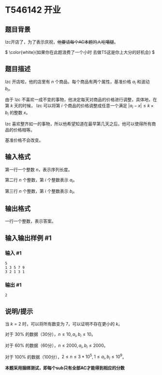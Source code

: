 # T546142 开业

## 题目背景

lzc开店了，为了表示庆祝，~~他要请每个AC本题的人吃噶腿~~。

$ \color{white}{如果你在此题浪费了一个小时
去做T5这是你上大分的好机会} $

## 题目描述

lzc 开店啦，他的店里有 $n$ 个商品，每个商品有两个属性，基准价格 $a_i$ 和波动 $b_i$。

由于 lzc 不喜欢一成不变的事物，他决定每天对商品的价格进行调整，具体地，在第 $k$ 天的时候， lzc 可以将第 $i$ 个商品的价格调整成任意一个满足 $|a_i−x|≤k×b_i$ 的整数 $x$。

 lzc 喜欢整齐如一的事物，所以他希望知道在最早第几天之后，他可以使得所有商品的价格相等。

基准价格不会改变。

## 输入格式

第一行一个整数 $n$，表示序列长度。

第二行 $n$ 个整数，第 $i$ 个整数表示 $a_i$。

第三行 $n$ 个整数，第 $i$ 个整数表示 $b_i$。

## 输出格式

一行一个整数，表示答案。

## 输入输出样例 #1

### 输入 #1

```
5
1 3 5 7 9
3 2 1 3 1
```

### 输出 #1

```
2
```

## 说明/提示

当 $k=2$ 时，可以将所有数变为 $7$，可以证明不存在更小的 $k$。

对于 $30\%$ 的数据（30分），$n\le 10,a_i,b_i\le 10$。

对于 $60\%$ 的数据（60分），$n\le 2000,a_i,b_i\le 2000$。

对于 $100\%$ 的数据（100分），$2 \le  n\le 3*10^5,1 \le a_i,b_i\le 10^9$。

**本题采用捆绑测试，即每个sub只有全部AC才能得到相应的分数**